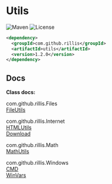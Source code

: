 # Utils 

![Maven](https://img.shields.io/maven-central/v/com.github.rillis/utils)
![License](https://img.shields.io/github/license/rillis/utils)

```xml
<dependency>
  <groupId>com.github.rillis</groupId>
  <artifactId>utils</artifactId>
  <version>1.2.0</version>
</dependency>
```

## Docs

**Class docs:**  
  
com.github.rillis.Files  
[FileUtils](https://github.com/rillis/utils/blob/master/doc/FileUtils.md)  
  
com.github.rillis.Internet  
[HTMLUtils](https://github.com/rillis/utils/blob/master/doc/HTMLUtils.md)  
[Download](https://github.com/rillis/utils/blob/master/doc/Download.md)  
  
com.github.rillis.Math  
[MathUtils](https://github.com/rillis/utils/blob/master/doc/MathUtils.md)  
  
com.github.rillis.Windows  
[CMD](https://github.com/rillis/utils/blob/master/doc/CMD.md)  
[WinVars](https://github.com/rillis/utils/blob/master/doc/WinVars.md)